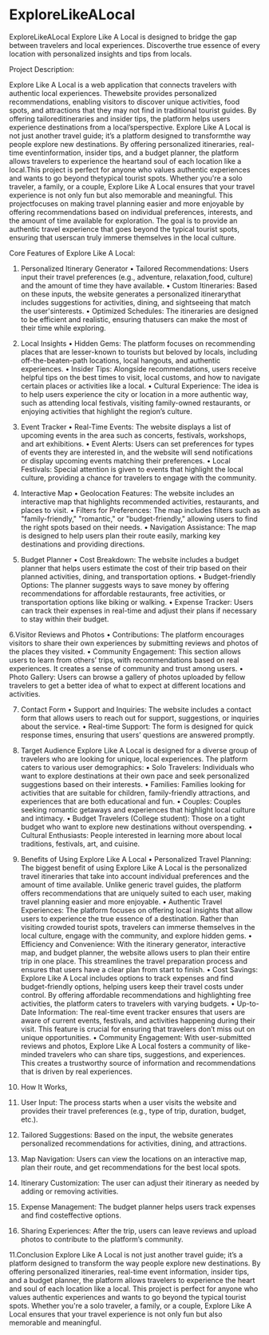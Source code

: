 # ExploreLikeALocal
ExploreLikeALocal
Explore Like A Local is designed to bridge the gap between travelers and local experiences. Discoverthe true essence of every location with personalized insights and tips from locals.

Project Description:

Explore Like A Local is a web application that connects travelers with authentic local experiences. Thewebsite provides personalized recommendations, enabling visitors to discover unique activities, food spots, and attractions that they may not find in traditional tourist guides. By offering tailoreditineraries and insider tips, the platform helps users experience destinations from a local’sperspective. Explore Like A Local is not just another travel guide; it’s a platform designed to transformthe way people explore new destinations. By offering personalized itineraries, real-time eventinformation, insider tips, and a budget planner, the platform allows travelers to experience the heartand soul of each location like a local.This project is perfect for anyone who values authentic experiences and wants to go beyond thetypical tourist spots. Whether you're a solo traveler, a family, or a couple, Explore Like A Local ensures that your travel experience is not only fun but also memorable and meaningful. This projectfocuses on making travel planning easier and more enjoyable by offering recommendations based on individual preferences, interests, and the amount of time available for exploration. The goal is to
provide an authentic travel experience that goes beyond the typical tourist spots, ensuring that userscan truly immerse themselves in the local culture.

Core Features of Explore Like A Local:

1. Personalized Itinerary Generator
• Tailored Recommendations: Users input their travel preferences (e.g., adventure, relaxation,food, culture) and the amount of time they have available.
• Custom Itineraries: Based on these inputs, the website generates a personalized itinerarythat includes suggestions for activities, dining, and sightseeing that match the user'sinterests.
• Optimized Schedules: The itineraries are designed to be efficient and realistic, ensuring thatusers can make the most of their time while exploring.

2. Local Insights
• Hidden Gems: The platform focuses on recommending places that are lesser-known to tourists but beloved by locals, including off-the-beaten-path locations, local hangouts, and authentic experiences.
• Insider Tips: Alongside recommendations, users receive helpful tips on the best times to visit, local customs, and how to navigate certain places or activities like a local.
• Cultural Experience: The idea is to help users experience the city or location in a more authentic way, such as attending local festivals, visiting family-owned restaurants, or enjoying activities that highlight the region’s culture.

3. Event Tracker
• Real-Time Events: The website displays a list of upcoming events in the area such as
concerts, festivals, workshops, and art exhibitions.
• Event Alerts: Users can set preferences for types of events they are interested in, and the
website will send notifications or display upcoming events matching their preferences.
• Local Festivals: Special attention is given to events that highlight the local culture, providing
a chance for travelers to engage with the community.

4. Interactive Map
• Geolocation Features: The website includes an interactive map that highlights recommended activities, restaurants, and places to visit.
• Filters for Preferences: The map includes filters such as "family-friendly," "romantic," or "budget-friendly," allowing users to find the right spots based on their needs.
• Navigation Assistance: The map is designed to help users plan their route easily, marking key destinations and providing directions. 

5. Budget Planner
• Cost Breakdown: The website includes a budget planner that helps users estimate the cost of their trip based on their planned activities, dining, and transportation options.
• Budget-friendly Options: The planner suggests ways to save money by offering recommendations for affordable restaurants, free activities, or transportation options like biking or walking.
• Expense Tracker: Users can track their expenses in real-time and adjust their plans if necessary to stay within their budget.

6.Visitor Reviews and Photos
• Contributions: The platform encourages visitors to share their own experiences by submitting reviews and photos of the places they visited.
• Community Engagement: This section allows users to learn from others’ trips, with recommendations based on real experiences. It creates a sense of community and trust among users.
• Photo Gallery: Users can browse a gallery of photos uploaded by fellow travelers to get a better idea of what to expect at different locations and activities.

7. Contact Form
• Support and Inquiries: The website includes a contact form that allows users to reach out for
support, suggestions, or inquiries about the service.
• Real-time Support: The form is designed for quick response times, ensuring that users’ questions are answered promptly.

8. Target Audience
Explore Like A Local is designed for a diverse group of travelers who are looking for unique, local
experiences. The platform caters to various user demographics:
• Solo Travelers: Individuals who want to explore destinations at their own pace and seek
personalized suggestions based on their interests.
• Families: Families looking for activities that are suitable for children, family-friendly
attractions, and experiences that are both educational and fun.
• Couples: Couples seeking romantic getaways and experiences that highlight local culture and
intimacy.
• Budget Travelers (College student): Those on a tight budget who want to explore new destinations without overspending.
• Cultural Enthusiasts: People interested in learning more about local traditions, festivals, art, and cuisine.

9. Benefits of Using Explore Like A Local
• Personalized Travel Planning: The biggest benefit of using Explore Like A Local is the personalized travel itineraries that take into account individual preferences and the amount of time available. Unlike generic travel guides, the platform offers recommendations that are uniquely suited to each user, making travel planning easier and more enjoyable.
• Authentic Travel Experiences: The platform focuses on offering local insights that allow users to experience the true essence of a destination. Rather than visiting crowded tourist spots, travelers can immerse themselves in the local culture, engage with the community, and explore hidden gems.
• Efficiency and Convenience: With the itinerary generator, interactive map, and budget planner, the website allows users to plan their entire trip in one place. This streamlines the travel preparation process and ensures that users have a clear plan from start to finish.
• Cost Savings: Explore Like A Local includes options to track expenses and find budget-friendly options, helping users keep their travel costs under control. By offering affordable recommendations and highlighting free activities, the platform caters to travelers with varying budgets.
• Up-to-Date Information: The real-time event tracker ensures that users are aware of current events, festivals, and activities happening during their visit. This feature is crucial for ensuring that travelers don’t miss out on unique opportunities.
• Community Engagement: With user-submitted reviews and photos, Explore Like A Local fosters a community of like-minded travelers who can share tips, suggestions, and experiences. This creates a trustworthy source of information and recommendations that is driven by real experiences.

10. How It Works,
1. User Input: The process starts when a user visits the website and provides their travel
preferences (e.g., type of trip, duration, budget, etc.).
2. Tailored Suggestions: Based on the input, the website generates personalized
recommendations for activities, dining, and attractions.
3. Map Navigation: Users can view the locations on an interactive map, plan their route, and
get recommendations for the best local spots.
4. Itinerary Customization: The user can adjust their itinerary as needed by adding or removing
activities.
5. Expense Management: The budget planner helps users track expenses and find costeffective options.
6. Sharing Experiences: After the trip, users can leave reviews and upload photos to contribute
to the platform’s community.

11.Conclusion
Explore Like A Local is not just another travel guide; it’s a platform designed to transform the way
people explore new destinations. By offering personalized itineraries, real-time event information,
insider tips, and a budget planner, the platform allows travelers to experience the heart and soul of
each location like a local. This project is perfect for anyone who values authentic experiences and
wants to go beyond the typical tourist spots. Whether you're a solo traveler, a family, or a couple,
Explore Like A Local ensures that your travel experience is not only fun but also memorable and
meaningful.
